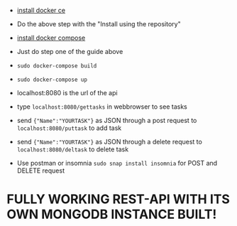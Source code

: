 - [install docker ce](https://docs.docker.com/install/linux/docker-ce/ubuntu/#install-docker-ce-1)
- Do the above step with the "Install using the repository"
- [install docker compose](https://www.digitalocean.com/community/tutorials/how-to-install-docker-compose-on-ubuntu-16-04)
- Just do step one of the guide above

- `sudo docker-compose build`
- `sudo docker-compose up`
- localhost:8080 is the url of the api
- type `localhost:8080/gettasks` in webbrowser to see tasks
- send `{"Name":"YOURTASK"}` as JSON through a post request to `localhost:8080/puttask` to add task
- send `{"Name":"YOURTASK"}` as JSON through a delete request to `localhost:8080/deltask` to delete task

- Use postman or insomnia `sudo snap install insomnia` for POST and DELETE request 

# FULLY WORKING REST-API WITH ITS OWN MONGODB INSTANCE BUILT!